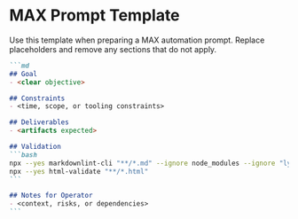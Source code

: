 # MAX Prompt Template

Use this template when preparing a MAX automation prompt. Replace placeholders and
remove any sections that do not apply.

````md
```md
## Goal
- <clear objective>

## Constraints
- <time, scope, or tooling constraints>

## Deliverables
- <artifacts expected>

## Validation
```bash
npx --yes markdownlint-cli "**/*.md" --ignore node_modules --ignore "lychee/**"
npx --yes html-validate "**/*.html"
```

## Notes for Operator
- <context, risks, or dependencies>
```
````
